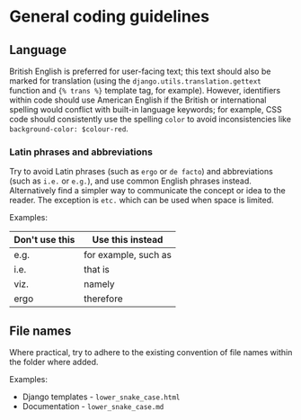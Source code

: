 # General coding guidelines

## Language

British English is preferred for user-facing text; this text should also be marked for translation (using the `django.utils.translation.gettext` function and `{% trans %}` template tag, for example). However, identifiers within code should use American English if the British or international spelling would conflict with built-in language keywords; for example, CSS code should consistently use the spelling `color` to avoid inconsistencies like `background-color: $colour-red`.

### Latin phrases and abbreviations

Try to avoid Latin phrases (such as `ergo` or `de facto`) and abbreviations (such as `i.e.` or `e.g.`), and use common English phrases instead. Alternatively find a simpler way to communicate the concept or idea to the reader. The exception is `etc.` which can be used when space is limited.

Examples:

| Don't use this | Use this instead     |
| -------------- | -------------------- |
| e.g.           | for example, such as |
| i.e.           | that is              |
| viz.           | namely               |
| ergo           | therefore            |

## File names

Where practical, try to adhere to the existing convention of file names within the folder where added.

Examples:

-   Django templates - `lower_snake_case.html`
-   Documentation - `lower_snake_case.md`

